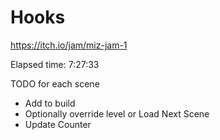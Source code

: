 # Hooks
 https://itch.io/jam/miz-jam-1

Elapsed time: 7:27:33


TODO for each scene
 - Add to build
 - Optionally override level or Load Next Scene
 - Update Counter